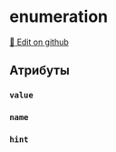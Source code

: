 # enumeration
[:memo: Edit on github](https://github.com/tihonove/vscode-candy-sugar-extensions/edit/master/server/src/SugarElements/DefaultSugarElementInfos/TypeDefinitionElements/enumeration.ts)


## Атрибуты
### `value`

### `name`

### `hint`

